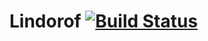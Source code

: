 # Lindorof [![Build Status](https://dev.azure.com/kwbplcz/kwbplcz/_apis/build/status/lindorof.lindorof.github.io?branchName=src)](https://dev.azure.com/kwbplcz/kwbplcz/_build/latest?definitionId=4&branchName=src)

